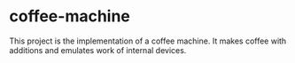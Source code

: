 # coffee-machine
This project is the implementation of a coffee machine. It makes coffee with additions and emulates work of internal devices.
